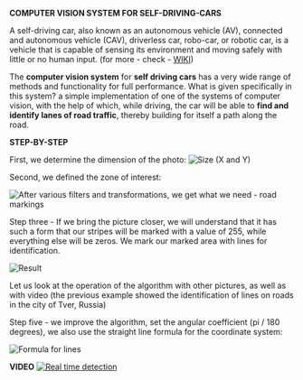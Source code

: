 **COMPUTER VISION SYSTEM FOR SELF-DRIVING-CARS**

A self-driving car, also known as an autonomous vehicle (AV), connected and autonomous vehicle (CAV), driverless car, robo-car, or robotic car, is a vehicle that is capable of sensing its environment and moving safely with little or no human input. (for more - check - [WIKI](https://en.wikipedia.org/wiki/Self-driving_car))

The **computer vision system** for **self driving cars** has a very wide range of methods and functionality for full performance. What is given specifically in this system? a simple implementation of one of the systems of computer vision, with the help of which, while driving, the car will be able to **find and identify lanes of road traffic**, thereby building for itself a path along the road.

**STEP-BY-STEP**

First, we determine the dimension of the photo:
![Size (X and Y)](https://sun9-17.userapi.com/c854428/v854428154/192090/F0cBbsJaqTY.jpg)

Second, we defined the zone of interest:

![After various filters and transformations, we get what we need - road markings](https://sun9-43.userapi.com/c854428/v854428154/1920b5/fze2dgVUql8.jpg)

Step three - If we bring the picture closer, we will understand that it has such a form that our stripes will be marked with a value of 255, while everything else will be zeros. We mark our marked area with lines for identification.

![Result](https://sun9-44.userapi.com/c854428/v854428409/195fbb/yyZIKv2yTrc.jpg)

Let us look at the operation of the algorithm with other pictures, as well as with video (the previous example showed the identification of lines on roads in the city of Tver, Russia)

Step five - we improve the algorithm, set the angular coefficient (pi / 180 degrees), we also use the straight line formula for the coordinate system:

![Formula for lines](https://d321jvp1es5c6w.cloudfront.net/sites/default/files/imce-user-gen/a1m4l8image6.jpg)


**VIDEO**
<a href="<iframe src='//gifs.com/embed/self-driving-car-on-road-q7pmBD' frameborder='0' scrolling='no' width='640px' height='360px' style='-webkit-backface-visibility: hidden;-webkit-transform: scale(1);' ></iframe>"><img src="<iframe src='//gifs.com/embed/self-driving-car-on-road-q7pmBD' frameborder='0' scrolling='no' width='640px' height='360px' style='-webkit-backface-visibility: hidden;-webkit-transform: scale(1);' ></iframe>" title="Real time detection"/></a>
